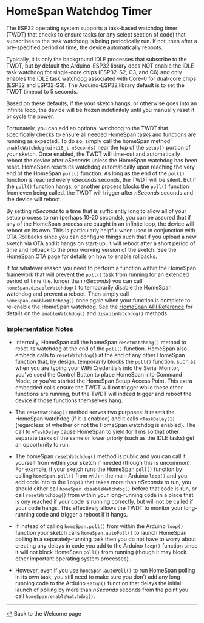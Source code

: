 # HomeSpan Watchdog Timer

The ESP32 operating system supports a task-based watchdog timer (TWDT) that checks to ensure tasks (or any select section of code) that subscribes to the task watchdog is being periodically run.  If not, then after a pre-specified period of time, the device automatically reboots.

Typically, it is only the background IDLE processes that subscribe to the TWDT, but by default the Arduino-ESP32 library does NOT enable the IDLE task watchdog for single-core chips (ESP32-S2, C3, and C6) and only enables the IDLE task watchdog associated with Core-0 for dual-core chips (ESP32 and ESP32-S3).  The Arduino-ESP32 library default is to set the TWDT timeout to 5 seconds.

Based on these defaults, if the your sketch hangs, or otherwise goes into an infinite loop, the device will be frozen indefinitely until you manually reset it or cycle the power.

Fortunately, you can add an optional watchdog to the TWDT that specifically checks to ensure all needed HomeSpan tasks and functions are running as expected.  To do so, simply call the homeSpan  method `enableWatchdog(uint16_t nSeconds)` near the top of the `setup()` portion of your sketch.   Once enabled, the TWDT will time-out and automatically reboot the device after *nSeconds* unless the HomeSpan watchdog has been reset.  HomeSpan resets its watchdog automatically upon reaching the very end of the HomeSpan `poll()` function.  As long as the end of the `poll()` function is reached every *nSeconds* seconds, the TWDT will be silent.  But if the `poll()` function hangs, or another process blocks the `poll()` function from even being called, the TWDT will trigger after *nSeconds* seconds and the device will reboot.

By setting *nSeconds* to a time that is sufficiently long to allow all of your setup process to run (perhaps 10-20 seconds), you can be assured that if any of the HomeSpan process are caught in an infinite loop, the device will reboot on its own.  This is particularly helpful when used in conjunction with OTA Rollbacks since you can configure things such that if you upload a new sketch via OTA and it hangs on start-up, it will reboot after a short period of time and rollback to the prior working version of the sketch.  See the [HomeSpan OTA](OTA.md) page for details on how to enable rollbacks.

If for whatever reason you need to perform a function within the HomeSpan framework that will prevent the `poll()` task from running for an extended period of time (i.e. longer than *nSeconds*) you can call `homeSpan.disableWatchdog()` to temporarily disable the HomeSpan watchdog and prevent a reboot.  Then simply call `homeSpan.enableWatchdog()` once again when your function is complete to re-enable the HomeSpan watchdog.  See the [HomeSpan API Reference](Reference.md) for details on the `enableWatchdog()` and `disableWatchdog()` methods.

### Implementation Notes

* Internally, HomeSpan call the homeSpan `resetWatchdog()` method to reset its watchdog at the end of the `poll()` function.  HomeSpan also embeds calls to `resetWatchdog()` at the end of any other HomeSpan function that, by design, temporarily blocks the `poll()` function, such as when you are typing your WiFi Credentials into the Serial Monitor, you've used the Control Button to place HomeSpan into Command Mode, or you've started the HomeSpan Setup Access Point.  This extra embedded calls ensure the TWDT will not trigger while these other functions are running, but the TWDT will indeed trigger and reboot the device if those functions themselves hang.
  
* The `resetWatchdog()` method serves two purposes:  it resets the HomeSpan watchdog (if it is enabled) and it calls `vTaskDelay(1)` (regardless of whether or not the HomeSpan watchdog is enabled).  The call to `vTaskDelay` cause HomeSpan to yield for 1 ms so that other separate tasks of the same or lower prioriy (such as the IDLE tasks) get an opportunity to run.

* The homeSpan `resetWatchdog()` method is public and you can call it yourself from within your sketch if needed (though this is uncommon).  For example, if your sketch runs the HomeSpan `poll()` function by calling `homeSpan.poll()` from within the main Arduino `loop()` and you add code into to the `loop()` that takes more than *nSeconds* to run, you should either call `homeSpan.disableWatchdog()` before that code is run, or call `resetWatchdog()` from within your long-running code in a place that is ony reached if your code is running correctly, but will not be called if your code hangs.  This effectively allows the TWDT to monitor your long-running code and trigger a reboot if it hangs.

* If instead of calling `homeSpan.poll()` from within the Arduino `loop()` function your sketch calls `homeSpan.autoPoll()` to launch HomeSpan polling in a separately-running task then you do not have to worry about creating any delays in code you add to the Arduino `loop()` function since it will not block HomeSpan `poll()` from running (though it may block other important operating system processes).

* However, even if you use `homeSpan.autoPoll()` to run HomeSpan polling in its own task, you still need to make sure you don't add any long-running code to the Arduino `setup()` function that delays the initial launch of polling by more than *nSeconds* seconds from the point you call `homeSpan.enableWatchdog()`.

---

[↩️](../README.md) Back to the Welcome page

